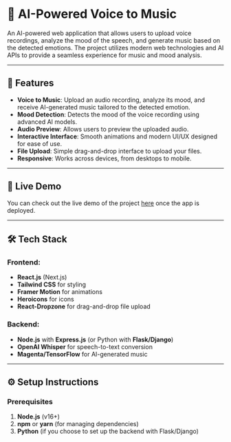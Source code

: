 # 🎵 AI-Powered Voice to Music

An AI-powered web application that allows users to upload voice recordings, analyze the mood of the speech, and generate music based on the detected emotions. The project utilizes modern web technologies and AI APIs to provide a seamless experience for music and mood analysis.

---

## 📌 Features

- **Voice to Music**: Upload an audio recording, analyze its mood, and receive AI-generated music tailored to the detected emotion.
- **Mood Detection**: Detects the mood of the voice recording using advanced AI models.
- **Audio Preview**: Allows users to preview the uploaded audio.
- **Interactive Interface**: Smooth animations and modern UI/UX designed for ease of use.
- **File Upload**: Simple drag-and-drop interface to upload your files.
- **Responsive**: Works across devices, from desktops to mobile.

---

## 🚀 Live Demo

You can check out the live demo of the project [here](#) once the app is deployed.

---

## 🛠 Tech Stack

### **Frontend**:
- **React.js** (Next.js)
- **Tailwind CSS** for styling
- **Framer Motion** for animations
- **Heroicons** for icons
- **React-Dropzone** for drag-and-drop file upload

### **Backend**:
- **Node.js** with **Express.js** (or Python with **Flask/Django**)
- **OpenAI Whisper** for speech-to-text conversion
- **Magenta/TensorFlow** for AI-generated music


---

## ⚙️ Setup Instructions

### Prerequisites

1. **Node.js** (v16+)
2. **npm** or **yarn** (for managing dependencies)
3. **Python** (if you choose to set up the backend with Flask/Django)

